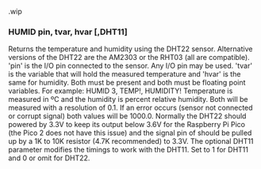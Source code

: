 .wip


### HUMID pin, tvar, hvar [,DHT11]

Returns the temperature and humidity using the DHT22 sensor. Alternative versions of the DHT22 are the AM2303 or the RHT03 (all are compatible). 'pin' is the I/O pin connected to the sensor. Any I/O pin may be used. 'tvar' is the variable that will hold the measured temperature and 'hvar' is the same for humidity. Both must be present and both must be floating point variables. For example: HUMID 3, TEMP!, HUMIDITY! Temperature is measured in ºC and the humidity is percent relative humidity. Both will be measured with a resolution of 0.1. If an error occurs (sensor not connected or corrupt signal) both values will be 1000.0. Normally the DHT22 should powered by 3.3V to keep its output below 3.6V for the Raspberry Pi Pico (the Pico 2 does not have this issue) and the signal pin of should be pulled up by a 1K to 10K resistor (4.7K recommended) to 3.3V. The optional DHT11 parameter modifies the timings to work with the DHT11. Set to 1 for DHT11 and 0 or omit for DHT22.